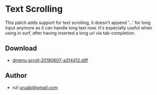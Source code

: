 Text Scrolling
==============

This patch adds support for text scrolling, it doesn't append '...' for long
input anymore as it can handle long text now. It's especially useful when using
in surf, after having inserted a long url via tab-completion.

Download
--------
* [dmenu-scroll-20180607-a314412.diff](dmenu-scroll-20180607-a314412.diff)

Author
------
* nzl <uruabi@gmail.com>
